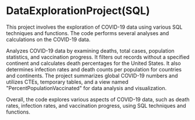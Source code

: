 # DataExplorationProject(SQL)

This project involves the exploration of COVID-19 data using various SQL techniques and functions. The code performs several analyses and calculations on the COVID-19 data.

Analyzes COVID-19 data by examining deaths, total cases, population statistics, and vaccination progress. It filters out records without a specified continent and calculates death percentages for the United States. It also determines infection rates and death counts per population for countries and continents. The project summarizes global COVID-19 numbers and utilizes CTEs, temporary tables, and a view named "PercentPopulationVaccinated" for data analysis and visualization.

Overall, the code explores various aspects of COVID-19 data, such as death rates, infection rates, and vaccination progress, using SQL techniques and functions.
